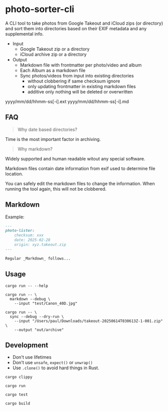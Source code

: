 # photo-sorter-cli

A CLI tool to take photos from Google Takeout and iCloud zips (or directory) and sort them into directories 
based on their EXIF metadata and any supplemental info.

- Input
  - Google Takeout zip or a directory
  - iCloud archive zip or a directory
- Output
  - Markdown file with frontmatter per photo/video and album
  - Each Album as a markdown file
  - Sync photos/videos from input into existing directories 
    - without clobbering if same checksum ignore
    - only updating frontmatter in existing markdown files
    - additive only nothing will be deleted or overwritten

yyyy/mm/dd/hhmm-ss[-i].ext
yyyy/mm/dd/hhmm-ss[-i].md

## FAQ

> Why date based directories?

Time is the most important factor in archiving.

> Why markdown?

Widely supported and human readable witout any special software.

Markdown files contain date information from exif used to determine file location.

You can safely edit the markdown files to change the information. 
When running the tool again, this will not be clobbered.


## Markdown

Example:

```markdown
---
photo-lister:
    checksum: xxx
    date: 2025-02-28
    origin: xyz.takeout.zip
---

Regular _Markdown_ follows...
```

## Usage

```shell
cargo run -- --help
```

```shell
cargo run -- \
  markdown --debug \
    --input "test/Canon_40D.jpg"
```


```shell
cargo run -- \
  sync --debug --dry-run \
    --input "/Users/paul/Downloads/takeout-20250614T030613Z-1-001.zip" \
    --output "out/archive"
```

## Development

- Don't use lifetimes
- Don't use `unsafe`, `expect()` or `unwrap()`
- Use `.clone()` to avoid hard things in Rust.

```shell
cargo clippy
```

```shell
cargo run
```

```shell
cargo test
```

```shell
cargo build
```
